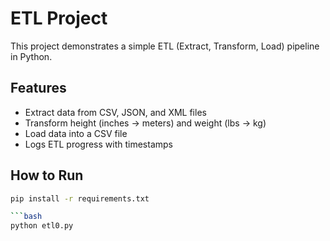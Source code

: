 # ETL Project

This project demonstrates a simple ETL (Extract, Transform, Load) pipeline in Python.

## Features
- Extract data from CSV, JSON, and XML files
- Transform height (inches → meters) and weight (lbs → kg)
- Load data into a CSV file
- Logs ETL progress with timestamps

## How to Run
```bash
pip install -r requirements.txt

```bash
python etl0.py
